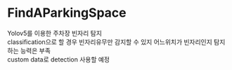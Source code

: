 # FindAParkingSpace
Yolov5를 이용한 주차장 빈자리 탐지  
classification으로 할 경우 빈자리유무만 감지할 수 있지 어느위치가 빈자리인지 탐지하는 능력은 부족  
custom data로 detection 사용할 예정  
